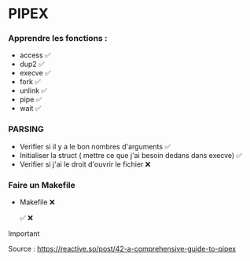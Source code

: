 # PIPEX

### Apprendre les fonctions : 

- access ✅
- dup2 ✅
- execve ✅ 
- fork ✅
- unlink ✅
- pipe ✅
- wait ✅


### PARSING

- Verifier si il y a le bon nombres d'arguments   ✅
- Initialiser la struct ( mettre ce que j'ai besoin dedans dans execve)    ✅
- Verifier si j'ai le droit d'ouvrir le fichier   ❌


### Faire un Makefile 
- Makefile ❌





   ✅ ❌

 

> [!IMPORTANT]
> Source : https://reactive.so/post/42-a-comprehensive-guide-to-pipex
